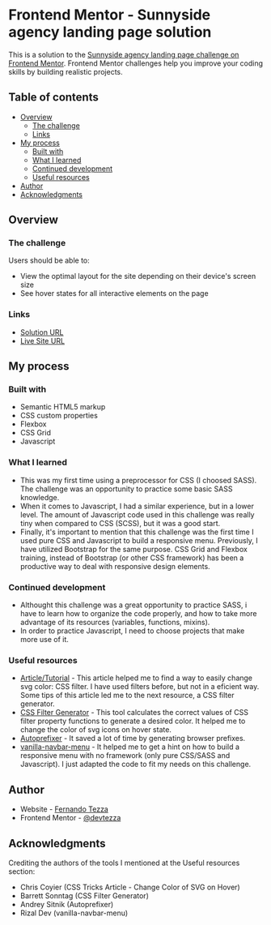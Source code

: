 # Frontend Mentor - Sunnyside agency landing page solution

This is a solution to the [Sunnyside agency landing page challenge on Frontend Mentor](https://www.frontendmentor.io/challenges/sunnyside-agency-landing-page-7yVs3B6ef). Frontend Mentor challenges help you improve your coding skills by building realistic projects.

## Table of contents

- [Overview](#overview)
  - [The challenge](#the-challenge)  
  - [Links](#links)
- [My process](#my-process)
  - [Built with](#built-with)
  - [What I learned](#what-i-learned)
  - [Continued development](#continued-development)
  - [Useful resources](#useful-resources)
- [Author](#author)
- [Acknowledgments](#acknowledgments)

## Overview

### The challenge

Users should be able to:

- View the optimal layout for the site depending on their device's screen size
- See hover states for all interactive elements on the page

### Links

- [Solution URL](https://www.frontendmentor.io/solutions/sass-flexbox-css-grid-javascript-8iEyZTsTY)
- [Live Site URL](https://devtezza.github.io/sunnyside-agency/)

## My process

### Built with

- Semantic HTML5 markup
- CSS custom properties
- Flexbox
- CSS Grid
- Javascript

### What I learned

- This was my first time using a preprocessor for CSS (I choosed SASS). The challenge was an opportunity to practice some basic SASS knowledge.
- When it comes to Javascript, I had a similar experience, but in a lower level. The amount of Javascript code used in this challenge was really tiny when compared to CSS (SCSS), but it was a good start.
- Finally, it's important to mention that this challenge was the first time I used pure CSS and Javascript to build a responsive menu. Previously, I have utilized Bootstrap for the same purpose.
CSS Grid and Flexbox training, instead of Bootstrap (or other CSS framework) has been a productive way to deal with responsive design elements.

### Continued development

- Althought this challenge was a great opportunity to practice SASS, i have to learn how to organize the code properly, and how to take more advantage of its resources (variables, functions, mixins).
- In order to practice Javascript, I need to choose projects that make more use of it.


### Useful resources

- [Article/Tutorial](https://css-tricks.com/change-color-of-svg-on-hover/) - This article helped me to find a way to easily change svg color: CSS filter. I have used filters before, but not in a eficient way. Some tips of this article led me to the next resource, a CSS filter generator.
- [CSS Filter Generator](https://codepen.io/sosuke/pen/Pjoqqp) - This tool calculates the correct values of CSS filter property functions to generate a desired color. It helped me to change the color of svg icons on hover state.
- [Autoprefixer](https://autoprefixer.github.io/) - It saved a lot of time by generating browser prefixes.
- [vanilla-navbar-menu](https://github.com/heyrizaldev/vanilla-navbar-menu) - It helped me to get a hint on how to build a responsive menu with no framework (only pure CSS/SASS and Javascript). I just adapted the code to fit my needs on this challenge.

## Author
- Website - [Fernando Tezza](https://www.devtezza.com/)
- Frontend Mentor - [@devtezza](https://www.frontendmentor.io/profile/devtezza)

## Acknowledgments

Crediting the authors of the tools I mentioned at the Useful resources section:
- Chris Coyier (CSS Tricks Article - Change Color of SVG on Hover)
- Barrett Sonntag (CSS Filter Generator)
- Andrey Sitnik (Autoprefixer)
- Rizal Dev (vanilla-navbar-menu)